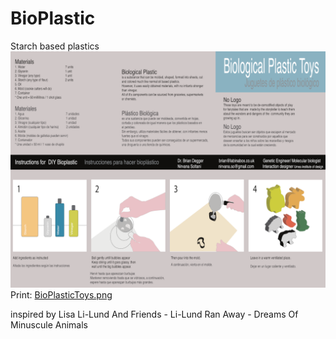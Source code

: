 # BioPlastic
Starch based plastics
![BioPlasticToys_screen.png](BioPlasticToys_screen.png)
Print: [BioPlasticToys.png](BioPlasticToys_screen.png)

inspired by Lisa Li-Lund And Friends - Li-Lund Ran Away - Dreams Of Minuscule Animals
